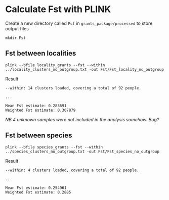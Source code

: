# Calculate Fst with PLINK

Create a new directory called `Fst` in `grants_package/processed` to store output files

```
mkdir Fst
```

## Fst between localities


```
plink --bfile locality_grants --fst --within ../locality_clusters_no_outgroup.txt -out Fst/Fst_locality_no_outgroup
```

Result
```
--within: 14 clusters loaded, covering a total of 92 people.

...

Mean Fst estimate: 0.283691
Weighted Fst estimate: 0.307879
```

*NB 4 unknown samples were not included in the analysis somehow. Bug?*


## Fst between species

```
plink --bfile species_grants --fst --within ../species_clusters_no_outgroup.txt -out Fst/Fst_species_no_outgroup
```

Result
```
--within: 4 clusters loaded, covering a total of 92 people.

...

Mean Fst estimate: 0.254961
Weighted Fst estimate: 0.2885
```
